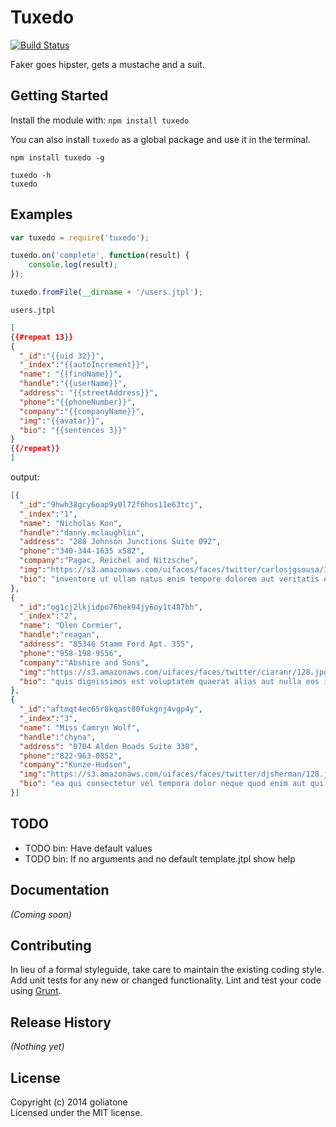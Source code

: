 # Tuxedo

[![Build Status](https://secure.travis-ci.org/goliatone/tuxedo.png)](http://travis-ci.org/goliatone/tuxedo)

Faker goes hipster, gets a mustache and a suit.

## Getting Started
Install the module with: `npm install tuxedo`

You can also install `tuxedo` as a global package and use it in the terminal.

`npm install tuxedo -g`

```terminal
tuxedo -h
tuxedo 
```

## Examples

```javascript
var tuxedo = require('tuxedo');

tuxedo.on('complete', function(result) {
    console.log(result);
});

tuxedo.fromFile(__dirname + '/users.jtpl');
```

`users.jtpl`

```json
[
{{#repeat 13}}
{
  "_id":"{{uid 32}}",
  "_index":"{{autoIncrement}}",
  "name": "{{findName}}",
  "handle":"{{userName}}",
  "address": "{{streetAddress}}",
  "phone":"{{phoneNumber}}",
  "company":"{{companyName}}",
  "img":"{{avatar}}",
  "bio": "{{sentences 3}}"
}
{{/repeat}}
]
```

output:

```json
[{
  "_id":"9hwh38gcy6oap9y0l72f6hos11e63tcj",
  "_index":"1",
  "name": "Nicholas Kon",
  "handle":"danny.mclaughlin",
  "address": "288 Johnson Junctions Suite 092",
  "phone":"340-344-1635 x582",
  "company":"Pagac, Reichel and Nitzsche",
  "img":"https://s3.amazonaws.com/uifaces/faces/twitter/carlosjgsousa/128.jpg",
  "bio": "inventore ut ullam natus enim tempore dolorem aut veritatis et et id hic reprehenderit doloribus molestias quae reiciendis ad"
},
{
  "_id":"og1cj2lkjidpo76hek94jy6oy1t487bh",
  "_index":"2",
  "name": "Olen Cormier",
  "handle":"reagan",
  "address": "85346 Stamm Ford Apt. 355",
  "phone":"958-198-9556",
  "company":"Abshire and Sons",
  "img":"https://s3.amazonaws.com/uifaces/faces/twitter/ciaranr/128.jpg",
  "bio": "quis dignissimos est voluptatem quaerat alias aut nulla eos illo et repellendus distinctio odio quod quis voluptas"
},
{
  "_id":"aftmqt4ec65r8kqast80fukgnj4vgp4y",
  "_index":"3",
  "name": "Miss Camryn Wolf",
  "handle":"chyna",
  "address": "0704 Alden Roads Suite 338",
  "phone":"822-963-0852",
  "company":"Kunze-Hudson",
  "img":"https://s3.amazonaws.com/uifaces/faces/twitter/djsherman/128.jpg",
  "bio": "ea qui consectetur vel tempora dolor neque quod enim aut qui quisquam rerum ullam"
}]
```

## TODO
- TODO bin: Have default values
- TODO bin: If no arguments and no default template.jtpl show help

## Documentation
_(Coming soon)_

## Contributing
In lieu of a formal styleguide, take care to maintain the existing coding style. Add unit tests for any new or changed functionality. Lint and test your code using [Grunt](http://gruntjs.com/).

## Release History
_(Nothing yet)_

## License
Copyright (c) 2014 goliatone  
Licensed under the MIT license.

